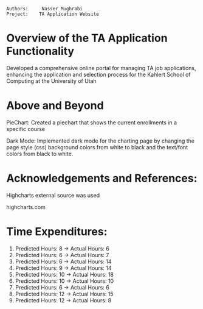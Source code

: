 ```
Authors:     Nasser Mughrabi
Project:    TA Application Website
```
# Overview of the TA Application Functionality 

Developed a comprehensive online portal for managing TA job applications, enhancing the application and selection process for the Kahlert School of Computing at the University of Utah

# Above and Beyond

PieChart: Created a piechart that shows the current enrollments in a specific course

Dark Mode: Implemented dark mode for the charting page by changing the page style (css)
background colors from white to black and the text/font colors from black to white.

# Acknowledgements and References:

Highcharts external source was used

highcharts.com

# Time Expenditures:

1. Predicted Hours: 8 -> Actual Hours: 6
2. Predicted Hours: 6 -> Actual Hours: 7
3. Predicted Hours: 6 -> Actual Hours: 14
4. Predicted Hours: 9 -> Actual Hours: 14
5. Predicted Hours: 10 -> Actual Hours: 18
6. Predicted Hours: 10 -> Actual Hours: 10
7. Predicted Hours: 6 -> Actual Hours: 6
8. Predicted Hours: 12 -> Actual Hours: 15
9. Predicted Hours: 12 -> Actual Hours: 8
